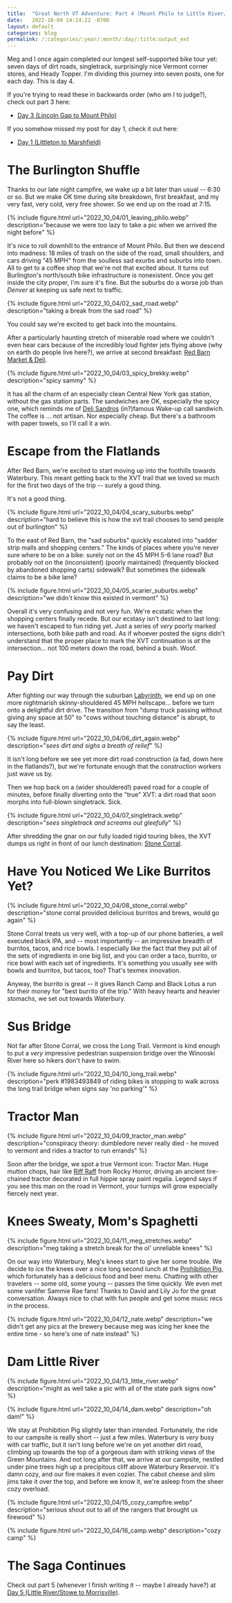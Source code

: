 ```yaml
---
title:  "Great North VT Adventure: Part 4 (Mount Philo to Little River/Stowe)"
date:   2022-10-04 14:14:22 -0700
layout: default
categories: blog
permalink: /:categories/:year/:month/:day/:title:output_ext
---
```


Meg and I once again completed our longest self-supported bike tour yet: seven
days of dirt roads, singletrack, surprisingly nice Vermont corner stores,
and Heady Topper. I'm dividing this journey into seven posts, one for each day.
This is day 4.

<!-- readmore -->

If you're trying to read these in backwards order (who am I to judge?), check out part 3 here:

- [Day 3 (Lincoln Gap to Mount Philo)](/blog/2022/10/03/the-great-northern-vt-adventure-pt3.html)

If you somehow missed my post for day 1, check it out here:

- [Day 1 (Littleton to Marshfield)](/blog/2022/10/01/the-great-northern-vt-adventure-pt1.html)

# The Burlington Shuffle

Thanks to our late night campfire, we wake up a bit later than usual -- 6:30 or so. But we make OK time during site breakdown, first breakfast, and my very fast, very cold, very free shower. So we end up on the road at 7:15.

{% include figure.html url="2022_10_04/01_leaving_philo.webp" description="because we were too lazy to take a pic when we arrived the night before" %}

It's nice to roll downhill to the entrance of Mount Philo. But then we descend into madness: 18 miles of trash on the side of the road, small shoulders, and cars driving "45 MPH" from the soulless sad exurbs and suburbs into town. All to get to a coffee shop that we're not that excited about. It turns out Burlington's north/south bike infrastructure is nonexistent. Once you get inside the city proper, I'm sure it's fine. But the suburbs do a worse job than *Denver* at keeping us safe next to traffic.

{% include figure.html url="2022_10_04/02_sad_road.webp" description="taking a break from the sad road" %}

You could say we're excited to get back into the mountains.

After a particularly haunting stretch of miserable road where we couldn't even hear cars because of the incredibly loud fighter jets flying above (why on earth do people live here?), we arrive at second breakfast: [Red Barn Market & Deli](https://www.redbarnmarketvt.com/).

{% include figure.html url="2022_10_04/03_spicy_brekky.webp" description="spicy sammy" %}

It has all the charm of an especially clean Central New York gas station, without the gas station parts. The sandwiches are OK, especially the spicy one, which reminds me of [Deli Sandros](https://rocwiki.org/Deli_Sandros) (in?)famous Wake-up call sandwich. The coffee is ... not artisan. Nor especially cheap. But there's a bathroom with paper towels, so I'll call it a win.

# Escape from the Flatlands

After Red Barn, we're excited to start moving up into the foothills towards Waterbury. This meant getting back to the XVT trail that we loved so much for the first two days of the trip -- surely a good thing.

It's not a good thing.

{% include figure.html url="2022_10_04/04_scary_suburbs.webp" description="hard to believe this is how the xvt trail chooses to send people out of burlington" %}

To the east of Red Barn, the "sad suburbs" quickly escalated into "sadder strip malls and shopping centers." The kinds of places where you're never sure where to be on a bike: surely not on the 45 MPH 5-6 lane road? But probably not on the (inconsistent) (poorly maintained) (frequently blocked by abandoned shopping carts) sidewalk? But sometimes the sidewalk claims to be a bike lane?

{% include figure.html url="2022_10_04/05_scarier_suburbs.webp" description="we didn't know this existed in vermont" %}

Overall it's very confusing and not very fun. We're ecstatic when the shopping centers finally recede. But our ecstasy isn't destined to last long: we haven't escaped to fun riding yet. Just a series of *very* poorly marked intersections, both bike path and road. As if whoever posted the signs didn't understand that the proper place to mark the XVT continuation is *at* the intersection... not 100 meters down the road, behind a bush. Woof.

# Pay Dirt

After fighting our way through the suburban [Laby](https://taylorswift.fandom.com/wiki/Labyrinth)[rinth](https://en.wikipedia.org/wiki/Labyrinth_(1986_film)), we end up on one more nightmarish skinny-shouldered 45 MPH hellscape... before we turn onto a delightful dirt drive. The transition from "dump truck passing without giving any space at 50" to "cows without touching distance" is abrupt, to say the least.

{% include figure.html url="2022_10_04/06_dirt_again.webp" description="*sees dirt and sighs a breath of relief*" %}

It isn't long before we see yet more dirt road construction (a fad, down here in the flatlands?), but we're fortunate enough that the construction workers just wave us by.

Then we hop back on a (wider shouldered!) paved road for a couple of minutes, before finally diverting onto the "true" XVT: a dirt road that soon morphs into full-blown singletrack. Sick.

{% include figure.html url="2022_10_04/07_singletrack.webp" description="*sees singletrack and screams out gleefully*" %}

After shredding the gnar on our fully loaded rigid touring bikes, the XVT dumps us right in front of our lunch destination: [Stone Corral](https://stonecorral.com/).

# Have You Noticed We Like Burritos Yet?

{% include figure.html url="2022_10_04/08_stone_corral.webp" description="stone corral provided delicious burritos and brews, would go again" %}

Stone Corral treats us very well, with a top-up of our phone batteries, a well executed black IPA, and -- most importantly -- an impressive breadth of burritos, tacos, and rice bowls. I especially like the fact that they put all of the sets of ingredients in one big list, and you can order a taco, burrito, or rice bowl with each set of ingredients. It's something you usually see with bowls and burritos, but tacos, too? That's texmex innovation.

Anyway, the burrito is great -- it gives Ranch Camp and Black Lotus a run for their money for "best burrito of the trip." With heavy hearts and heavier stomachs, we set out towards Waterbury.

# Sus Bridge

Not far after Stone Corral, we cross the Long Trail. Vermont is kind enough to put a *very* impressive pedestrian suspension bridge over the Winooski River here so hikers don't have to swim.

{% include figure.html url="2022_10_04/10_long_trail.webp" description="perk #1983493849 of riding bikes is stopping to walk across the long trail bridge when signs say 'no parking'" %}

# Tractor Man

{% include figure.html url="2022_10_04/09_tractor_man.webp" description="conspiracy theory: dumbledore never really died - he moved to vermont and rides a tractor to run errands" %}

Soon after the bridge, we spot a true Vermont icon: Tractor Man. Huge mutton chops, hair like [Riff Raff](https://rockyhorror.fandom.com/wiki/Riff_Raff) from Rocky Horror, driving an ancient tire-chained tractor decorated in full hippie spray paint regalia. Legend says if you see this man on the road in Vermont, your turnips will grow especially fiercely next year.

# Knees Sweaty, Mom's Spaghetti

{% include figure.html url="2022_10_04/11_meg_stretches.webp" description="meg taking a stretch break for the ol' unreliable knees" %}

On our way into Waterbury, Meg's knees start to give her some trouble. We decide to ice the knees over a nice long second lunch at the [Prohibition Pig](https://www.prohibitionpig.com/), which fortunately has a delicious food and beer menu. Chatting with other travelers -- some old, some young -- passes the time quickly. We even met some vanlifer Sammie Rae fans! Thanks to David and Lily Jo for the great conversation. Always nice to chat with fun people and get some music recs in the process.

{% include figure.html url="2022_10_04/12_nate.webp" description="we didn't get any pics at the brewery because meg was icing her knee the entire time - so here's one of nate instead" %}

# Dam Little River

{% include figure.html url="2022_10_04/13_little_river.webp" description="might as well take a pic with all of the state park signs now" %}

{% include figure.html url="2022_10_04/14_dam.webp" description="oh dam!" %}

We stay at Prohibition Pig slightly later than intended. Fortunately, the ride to our campsite is really short -- just a few miles. Waterbury is *very* busy with car traffic, but it isn't long before we're on yet another dirt road, climbing up towards the top of a gorgeous dam with striking views of the Green Mountains. And not long after that, we arrive at our campsite, nestled under pine trees high up a precipitous cliff above Waterbury Reservoir. It's damn cozy, and our fire makes it even cozier. The cabot cheese and slim jims take it over the top, and before we know it, we're asleep from the sheer cozy overload.

{% include figure.html url="2022_10_04/15_cozy_campfire.webp" description="serious shout out to all of the rangers that brought us firewood" %}

{% include figure.html url="2022_10_04/16_camp.webp" description="cozy camp" %}

# The Saga Continues

Check out part 5 (whenever I finish writing it -- maybe I already have?) at [Day 5 (Little River/Stowe to Morrisville)](/blog/2022/10/05/the-great-northern-vt-adventure-pt5.html).

